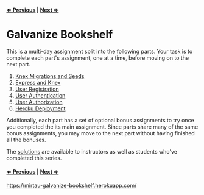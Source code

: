 #### [⇐ Previous](6_heroku_deployment.md) | [Next ⇒](1_migrations_seeds.md)

# Galvanize Bookshelf

This is a multi-day assignment split into the following parts. Your task is to complete each part's assignment, one at a time, before moving on to the next part.

1. [Knex Migrations and Seeds](1_migrations_seeds.md)
1. [Express and Knex](2_express_knex.md)
1. [User Registration](3_user_registration.md)
1. [User Authentication](4_user_authentication.md)
1. [User Authorization](5_user_authorization.md)
1. [Heroku Deployment](6_heroku_deployment.md)

Additionally, each part has a set of optional bonus assignments to try once you completed the its main assignment. Since parts share many of the same bonus assignments, you may move to the next part without having finished all the bonuses.

The [solutions](https://github.com/gSchool/galvanize-bookshelf-solution) are available to instructors as well as students who've completed this series.

#### [⇐ Previous](6_heroku_deployment.md) | [Next ⇒](1_migrations_seeds.md)


https://mirtau-galvanize-bookshelf.herokuapp.com/
